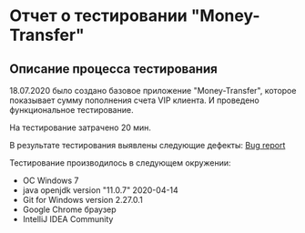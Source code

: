 # Отчет о тестировании "Money-Transfer"

## Описание процесса тестирования

18.07.2020 было создано базовое приложение "Money-Transfer", которое показывает сумму пополнения счета VIP клиента. И проведено функциональное тестирование.

На тестирование затрачено 20 мин.

В результате тестирования выявлены следующие дефекты: [Bug report](https://github.com/Zeinab182/Money-Transfer-2.1/issues/1) 

Тестирование производилось в следующем окружении:

* ОС Windows 7
* java openjdk version "11.0.7" 2020-04-14
* Git for Windows version 2.27.0.1
* Google Chrome браузер
* IntelliJ IDEA Community